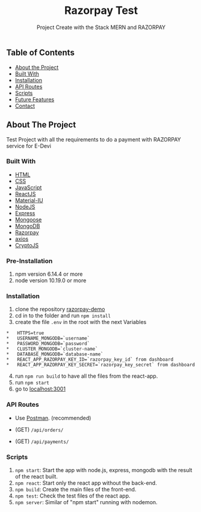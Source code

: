 <p align="center">
  <h1 align="center">Razorpay Test</h1>

  <p align="center">
    Project Create with the Stack MERN and RAZORPAY
    <br>
    <br>
    
  </p>
</p>


<!-- TABLE OF CONTENTS -->
## Table of Contents

* [About the Project](#about-the-project)
* [Built With](#built-with)
* [Installation](#installation)
* [API Routes](#API-Routes)
* [Scripts](#Scripts)
* [Future Features](#Future-Features)
* [Contact](#Contact)

## About The Project

Test Project with all the requirements to do a payment with RAZORPAY service for E-Devi

### Built With

* [HTML](https://www.w3.org/html/)
* [CSS](https://www.w3.org/Style/CSS/)
* [JavaScript](https://www.javascript.com/)
* [ReactJS](https://reactjs.org/)
* [Material-IU](https://material-ui.com/)
* [NodeJS](https://nodejs.org/)
* [Express](https://expressjs.com/)
* [Mongoose](https://mongoosejs.com/)
* [MongoDB](https://www.mongodb.com/)
* [Razorpay](https://razorpay.com/docs/)
* [axios](https://github.com/axios/axios)
* [CryptoJS](https://cryptojs.gitbook.io/docs/)

### Pre-Installation

  1. npm version 6.14.4 or more
  2. node version 10.19.0 or more

### Installation

  1. clone the repository [razorpay-demo](https://github.com/AnthonyTC89/razorpay-demo)
  2. cd in to the folder and run `npm install`
  3. create the file `.env` in the root with the next Variables

    *   HTTPS=true
    *   USERNAME_MONGODB=`username`
    *   PASSWORD_MONGODB=`password`
    *   CLUSTER_MONGODB=`cluster-name`
    *   DATABASE_MONGODB=`database-name`
    *   REACT_APP_RAZORPAY_KEY_ID=`razorpay_key_id` from dashboard
    *   REACT_APP_RAZORPAY_KEY_SECRET=`razorpay_key_secret` from dashboard

  4. run `npm run build` to have all the files from the react-app.
  5. run `npm start`
  6. go to [localhost:3001](http://localhost:3001)

### API Routes

  * Use [Postman](https://www.postman.com/). (recommended)

  * (GET) `/api/orders/` 
  * (GET) `/api/payments/` 

### Scripts

  1. `npm start`: Start the app with node.js, express, mongodb with the result of the react built.
  2. `npm react`: Start only the react app without the back-end.
  3. `npm build`: Create the main files of the front-end.
  4. `npm test`: Check the test files of the react app.
  5. `npm server`: Similar of "npm start" running with nodemon.




